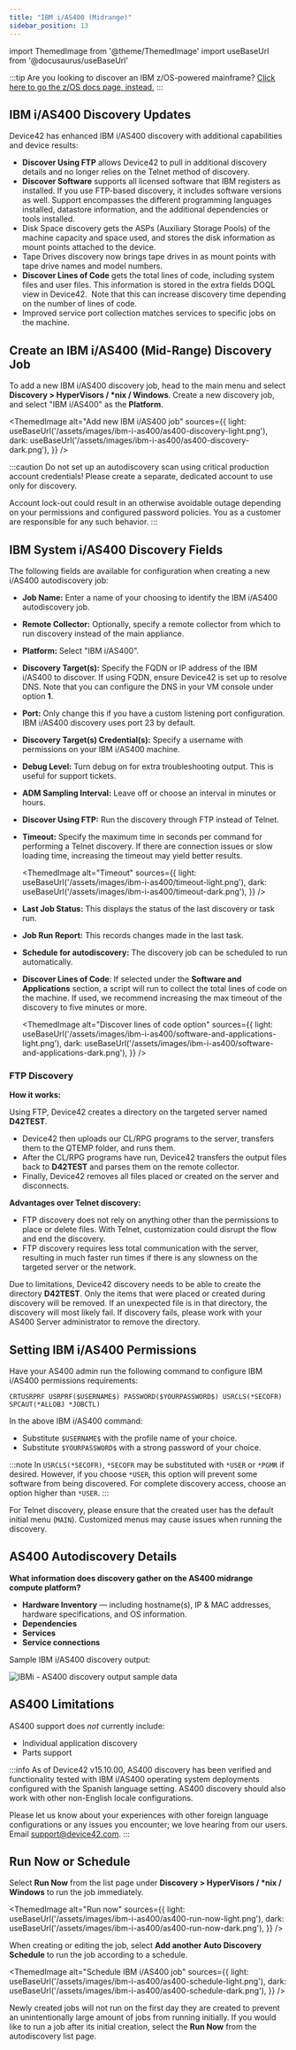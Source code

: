 ```yaml
---
title: "IBM i/AS400 (Midrange)"
sidebar_position: 13
---
```


import ThemedImage from '@theme/ThemedImage'
import useBaseUrl from '@docusaurus/useBaseUrl'

:::tip
Are you looking to discover an IBM z/OS-powered mainframe? [Click here to go the z/OS docs page, instead.](z-os-ibm-mainframe.md)
:::

## IBM i/AS400 Discovery Updates

Device42 has enhanced IBM i/AS400 discovery with additional capabilities and device results:

- **Discover Using FTP** allows Device42 to pull in additional discovery details and no longer relies on the Telnet method of discovery.
- **Discover Software** supports all licensed software that IBM registers as installed. If you use FTP-based discovery, it includes software versions as well. Support encompasses the different programming languages installed, datastore information, and the additional dependencies or tools installed.
- Disk Space discovery gets the ASPs (Auxiliary Storage Pools) of the machine capacity and space used, and stores the disk information as mount points attached to the device.
- Tape Drives discovery now brings tape drives in as mount points with tape drive names and model numbers.
- **Discover Lines of Code** gets the total lines of code, including system files and user files. This information is stored in the extra fields DOQL view in Device42.  Note that this can increase discovery time depending on the number of lines of code.
- Improved service port collection matches services to specific jobs on the machine.

## Create an IBM i/AS400 (Mid-Range) Discovery Job

To add a new IBM i/AS400 discovery job, head to the main menu and select **Discovery > HyperVisors / \*nix / Windows**. Create a new discovery job, and select "IBM i/AS400" as the **Platform**.

<ThemedImage
  alt="Add new IBM i/AS400 job"
  sources={{
    light: useBaseUrl('/assets/images/ibm-i-as400/as400-discovery-light.png'),
    dark: useBaseUrl('/assets/images/ibm-i-as400/as400-discovery-dark.png'),
  }}
/>

:::caution
Do not set up an autodiscovery scan using critical production account credentials! Please create a separate, dedicated account to use only for discovery.

Account lock-out could result in an otherwise avoidable outage depending on your permissions and configured password policies. You as a customer are responsible for any such behavior.
:::

## IBM System i/AS400 Discovery Fields

The following fields are available for configuration when creating a new i/AS400 autodiscovery job:

- **Job Name:** Enter a name of your choosing to identify the IBM i/AS400 autodiscovery job.
- **Remote Collector:** Optionally, specify a remote collector from which to run discovery instead of the main appliance.
- **Platform:** Select "IBM i/AS400". 
- **Discovery Target(s):** Specify the FQDN or IP address of the IBM i/AS400 to discover. If using FQDN, ensure Device42 is set up to resolve DNS. Note that you can configure the DNS in your VM console under option **1**. 
- **Port:** Only change this if you have a custom listening port configuration. IBM i/AS400 discovery uses port 23 by default.
- **Discovery Target(s) Credential(s):** Specify a username with permissions on your IBM i/AS400 machine.
- **Debug Level:** Turn debug on for extra troubleshooting output. This is useful for support tickets. 
- **ADM Sampling Interval:** Leave off or choose an interval in minutes or hours. 
- **Discover Using FTP:** Run the discovery through FTP instead of Telnet. 
- **Timeout:** Specify the maximum time in seconds per command for performing a Telnet discovery. If there are connection issues or slow loading time, increasing the timeout may yield better results. 

    <ThemedImage
    alt="Timeout"
    sources={{
        light: useBaseUrl('/assets/images/ibm-i-as400/timeout-light.png'),
        dark: useBaseUrl('/assets/images/ibm-i-as400/timeout-dark.png'),
    }}
    />    

- **Last Job Status:** This displays the status of the last discovery or task run. 
- **Job Run Report:** This records changes made in the last task. 
- **Schedule for autodiscovery:** The discovery job can be scheduled to run automatically. 
- **Discover Lines of Code**: If selected under the **Software and Applications** section, a script will run to collect the total lines of code on the machine. If used, we recommend increasing the max timeout of the discovery to five minutes or more. 

    <ThemedImage
    alt="Discover lines of code option"
    sources={{
        light: useBaseUrl('/assets/images/ibm-i-as400/software-and-applications-light.png'),
        dark: useBaseUrl('/assets/images/ibm-i-as400/software-and-applications-dark.png'),
    }}
    />        

### FTP Discovery

**How it works:**

Using FTP, Device42 creates a directory on the targeted server named **D42TEST**.
- Device42 then uploads our CL/RPG programs to the server, transfers them to the QTEMP folder, and runs them.
- After the CL/RPG programs have run, Device42 transfers the output files back to **D42TEST** and parses them on the remote collector.
- Finally, Device42 removes all files placed or created on the server and disconnects.

**Advantages over Telnet discovery:**

- FTP discovery does not rely on anything other than the permissions to place or delete files. With Telnet, customization could disrupt the flow and end the discovery.
- FTP discovery requires less total communication with the server, resulting in much faster run times if there is any slowness on the targeted server or the network.

Due to limitations, Device42 discovery needs to be able to create the directory **D42TEST**. Only the items that were placed or created during discovery will be removed. If an unexpected file is in that directory, the discovery will most likely fail. If discovery fails, please work with your AS400 Server administrator to remove the directory.

## Setting IBM i/AS400 Permissions

Have your AS400 admin run the following command to configure IBM i/AS400 permissions requirements:

```
CRTUSRPRF USRPRF($USERNAME$) PASSWORD($YOURPASSWORD$) USRCLS(*SECOFR) SPCAUT(*ALLOBJ *JOBCTL)
```

In the above IBM i/AS400 command:

- Substitute `$USERNAME$` with the profile name of your choice.
- Substitute `$YOURPASSWORD$` with a strong password of your choice.

:::note
In `USRCLS(*SECOFR)`, `*SECOFR` may be substituted with `*USER` or `*PGMR` if desired. However, if you choose `*USER`, this option will prevent some software from being discovered. For complete discovery access, choose an option higher than `*USER`.
:::

For Telnet discovery, please ensure that the created user has the default initial menu (`MAIN`). Customized menus may cause issues when running the discovery.

## AS400 Autodiscovery Details

**What information does discovery gather on the AS400 midrange compute platform?**

- **Hardware Inventory** — including hostname(s), IP & MAC addresses, hardware specifications, and OS information.
- **Dependencies**
- **Services**
- **Service connections**

Sample IBM i/AS400 discovery output:

![IBMi - AS400 discovery output sample data](/assets/images/IBMi-as400_sample_output.png)

## AS400 Limitations

AS400 support does _not_ currently include:

- Individual application discovery
- Parts support

:::info
As of Device42 v15.10.00, AS400 discovery has been verified and functionality tested with IBM i/AS400 operating system deployments configured with the Spanish language setting. AS400 discovery should also work with other non-English locale configurations. 

Please let us know about your experiences with other foreign language configurations or any issues you encounter; we love hearing from our users. Email [support@device42.com](mailto:support@device42.com).
:::

## Run Now or Schedule

Select **Run Now** from the list page under **Discovery > HyperVisors / \*nix / Windows** to run the job immediately.

<ThemedImage
  alt="Run now"
  sources={{
    light: useBaseUrl('/assets/images/ibm-i-as400/as400-run-now-light.png'),
    dark: useBaseUrl('/assets/images/ibm-i-as400/as400-run-now-dark.png'),
  }}
/> 


When creating or editing the job, select **Add another Auto Discovery Schedule** to run the job according to a schedule.

<ThemedImage
  alt="Schedule IBM i/AS400 job"
  sources={{
    light: useBaseUrl('/assets/images/ibm-i-as400/as400-schedule-light.png'),
    dark: useBaseUrl('/assets/images/ibm-i-as400/as400-schedule-dark.png'),
  }}
/> 

Newly created jobs will not run on the first day they are created to prevent an unintentionally large amount of jobs from running initially. If you would like to run a job after its initial creation, select the **Run Now** from the autodiscovery list page.
